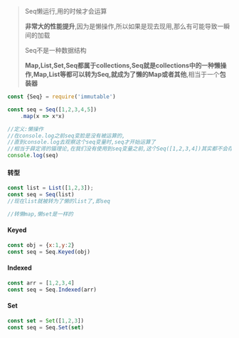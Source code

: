 > Seq懒运行,用的时候才会运算
>
> **非常大的性能提升**,因为是懒操作,所以如果是现去现用,那么有可能导致一瞬间的加载
>
> Seq不是一种数据结构
>
> **Map,List,Set,Seq都属于collections,Seq就是collections中的一种懒操作,Map,List等都可以转为Seq,就成为了懒的Map或者其他**,相当于一个**包装器**

```js
const {Seq} = require('immutable')

const seq = Seq([1,2,3,4,5])
	.map(x => x*x)

//定义:懒操作
//在console.log之前seq变脸是没有被运算的,
//直到console.log去观察这个seq变量时,seq才开始运算了
//相当于薛定谔的猫理论,在我们没有使用到seq变量之前,这个Seq([1,2,3,4])其实都不会存在于内存之中
console.log(seq)
```

#### 转型

```js
const list = List([1,2,3]);
const seq = Seq(list)
//现在list就被转为了懒的list了,即seq

//转懒map,懒set是一样的
```

#### Keyed

```js
const obj = {x:1,y:2}
const seq = Seq.Keyed(obj)
```

#### Indexed

```js
const arr = [1,2,3,4]
const seq = Seq.Indexed(arr)
```

#### Set

```js
const set = Set([1,2,3])
const seq = Seq.Set(set)
```

